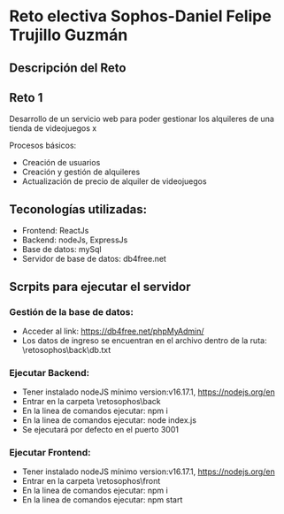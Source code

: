 
# Reto electiva Sophos-Daniel Felipe Trujillo Guzmán

## Descripción del Reto
## Reto 1
Desarrollo de un servicio web para poder gestionar los alquileres de una tienda de videojuegos x

Procesos básicos:
- Creación de usuarios
- Creación y gestión de alquileres
- Actualización de precio de alquiler de videojuegos

## Teconologías utilizadas:
- Frontend: ReactJs
- Backend: nodeJs, ExpressJs
- Base de datos: mySql
- Servidor de base de datos: db4free.net 
## Scrpits para ejecutar el servidor 

### Gestión de la base de datos: 
- Acceder al link: https://db4free.net/phpMyAdmin/
- Los datos de ingreso se encuentran en el archivo dentro de la ruta: \retosophos\back\db.txt

### Ejecutar Backend:
- Tener instalado nodeJS mínimo version:v16.17.1,  https://nodejs.org/en
- Entrar en la carpeta \retosophos\back
- En la linea de comandos ejecutar: npm i
- En la linea de comandos ejecutar: node index.js
- Se ejecutará por defecto en el puerto 3001

### Ejecutar Frontend:
- Tener instalado nodeJS mínimo version:v16.17.1,  https://nodejs.org/en
- Entrar en la carpeta \retosophos\front
- En la linea de comandos ejecutar: npm i
- En la linea de comandos ejecutar: npm start
